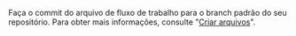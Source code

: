 Faça o commit do arquivo de fluxo de trabalho para o branch padrão do seu repositório. Para obter mais informações, consulte "[Criar arquivos](/github/managing-files-in-a-repository/creating-new-files)".